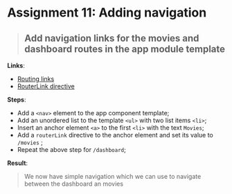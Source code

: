 Assignment 11: Adding navigation
==============================================

> ## Add navigation links for the movies and dashboard routes in the app module template

**Links**:
- [Routing links](https://angular-2-training-book.rangle.io/handout/routing/routerlink.html)
- [RouterLink directive](https://angular.io/docs/ts/latest/api/router/index/RouterLink-directive.html)

**Steps**:
- Add a `<nav>` element to the app component template;
- Add an unordered list to the template `<ul>` with two list items `<li>`;
- Insert an anchor element `<a>` to the first `<li>` with the text `Movies`;
 - Add a `routerLink` directive to the anchor element and set its value to `/movies` ;
- Repeat the above step for `/dashboard`;

**Result**:
> We now have simple navigation which we can use to navigate between the dashboard an movies